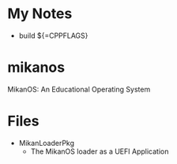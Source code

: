 # My Notes
- build
    ${=CPPFLAGS}

# mikanos
MikanOS: An Educational Operating System

# Files

- MikanLoaderPkg
    - The MikanOS loader as a UEFI Application
